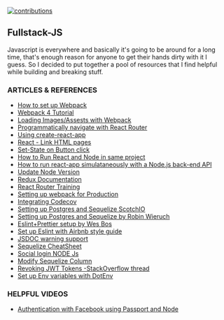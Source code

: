 
[![contributions](https://img.shields.io/badge/Contributions-Welcome-brightgreen.svg)](https://shields.io)

## Fullstack-JS
Javascript is everywhere and basically it's going to be around for a long time, that's enough reason for anyone to get their hands dirty with it I guess. 
So I decided to put together a pool of resources that I find helpful while building and breaking stuff.

### ARTICLES & REFERENCES
* [How to set up Webpack](https://scotch.io/tutorials/setting-up-webpack-for-any-project)
* [Webpack 4 Tutorial](https://www.valentinog.com/blog/webpack-tutorial/#webpack_4_as_a_zero_configuration_module_bundler)
* [Loading Images/Assests with Webpack](https://webpack.js.org/guides/asset-management/#loading-images)
* [Programmatically navigate with React Router](https://tylermcginnis.com/react-router-programmatically-navigate/)
* [Using create-react-app](https://www.codecademy.com/articles/how-to-create-a-react-app)
* [React <Link> - Link HTML pages](https://knowbody.github.io/react-router-docs/api/Link.html)
* [Set-State on Button click](https://stackoverflow.com/questions/38038521/reactjs-onclick-setstate-to-different-element)
* [How to Run React and Node in same project](https://hackernoon.com/full-stack-web-application-using-react-node-js-express-and-webpack-97dbd5b9d708)
* [How to run react-app simulataneously  with a Node.js back-end API](https://medium.freecodecamp.org/how-to-make-create-react-app-work-with-a-node-backend-api-7c5c48acb1b0)
* [Update Node Version](https://medium.com/stackfame/how-to-update-node-js-to-latest-version-linux-ubuntu-osx-windows-others-105749e90040)
* [Redux Documentation](redux.js.org)
* [React Router Training](https://reacttraining.com/react-router/core/guides/philosophy)
* [Setting up webpack for Production](https://areknawo.com/how-to-setup-webpack-config/)
* [Integrating Codecov](https://github.com/istanbuljs/nyc/blob/master/docs/setup-codecov.md)
* [Setting up Postgres and Sequelize ScotchIO](https://scotch.io/tutorials/getting-started-with-node-express-and-postgres-using-sequelize)
* [Setting up Postgres and Sequelize by Robin Wieruch](https://www.robinwieruch.de/postgres-express-setup-tutorial/)
* [Eslint+Prettier setup by Wes Bos](https://www.youtube.com/watch?v=lHAeK8t94as)
* [Set up Eslint with Airbnb style guide](https://travishorn.com/setting-up-eslint-on-vs-code-with-javascript-standard-style-aa3ab75bcc1c)
* [JSDOC warning support](https://github.com/gajus/eslint-plugin-jsdoc)
* [Sequelize CheatSheet](https://gist.github.com/vapurrmaid/a111bf3fc0224751cb2f76532aac2465)
* [Social login NODE Js](https://mherman.org/blog/social-authentication-in-node-dot-js-with-passport/)
* [Modify Sequelize Column](https://stackoverflow.com/questions/53982573/how-to-modify-sequelize-migrations)
* [Revoking JWT Tokens -StackOverflow thread](https://stackoverflow.com/questions/31919067/how-can-i-revoke-a-jwt-token)
* [Set up Env variables with DotEnv](https://medium.com/@thejasonfile/using-dotenv-package-to-create-environment-variables-33da4ac4ea8f)
 
 ### HELPFUL VIDEOS
* [Authentication with Facebook using Passport and Node](https://www.youtube.com/watch?v=OMcWgmkMpEE)
